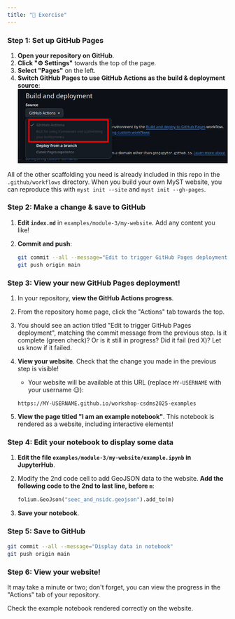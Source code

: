 ```yaml
---
title: "💪 Exercise"
---
```


### Step 1: Set up GitHub Pages

1. **Open your repository on GitHub**.
1. **Click "⚙️ Settings"** towards the top of the page.
1. **Select "Pages"** on the left.
1. **Switch GitHub Pages to use GitHub Actions as the build & deployment source**:
    ![](../../assets/images/github-pages-settings.png)

All of the other scaffolding you need is already included in this repo in the
`.github/workflows` directory.
When you build your own MyST website, you can reproduce this with `myst init --site` and
`myst init --gh-pages`.


### Step 2: Make a change & save to GitHub

1. **Edit `index.md`** in `examples/module-3/my-website`.
   Add any content you like!
1. **Commit and push**:

    ```bash
    git commit --all --message="Edit to trigger GitHub Pages deployment"
    git push origin main
    ```

### Step 3: View your new GitHub Pages deployment!

1. In your repository, **view the GitHub Actions progress**.
  1. From the repository home page, click the "Actions" tab towards the top.
  1. You should see an action titled "Edit to trigger GitHub Pages deployment", matching
     the commit message from the previous step.
     Is it complete (green check)?
     Or is it still in progress?
     Did it fail (red X)? Let us know if it failed.
1. **View your website**. Check that the change you made in the previous step is visible!
    * Your website will be available at this URL (replace `MY-USERNAME` with your username
😉):

    ```
    https://MY-USERNAME.github.io/workshop-csdms2025-examples
    ```

1. **View the page titled "I am an example notebook"**.
   This notebook is rendered as a website, including interactive elements!


### Step 4: Edit your notebook to display some data

1. **Edit the file `examples/module-3/my-website/example.ipynb` in JupyterHub**.
1. Modify the 2nd code cell to add GeoJSON data to the website.
   **Add the following code to the 2nd to last line, before `m`**:

   ```python
   folium.GeoJson("seec_and_nsidc.geojson").add_to(m)
   ```

1. **Save your notebook**.


### Step 5: Save to GitHub

```bash
git commit --all --message="Display data in notebook"
git push origin main
```


### Step 6: View your website!

It may take a minute or two; don't forget, you can view the progress in the "Actions"
tab of your repository.

Check the example notebook rendered correctly on the website.
